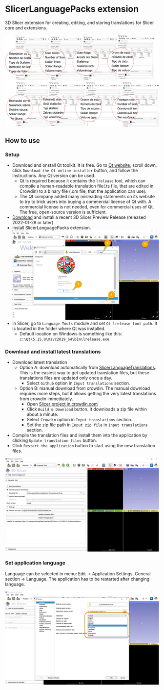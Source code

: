 # SlicerLanguagePacks extension

3D Slicer extension for creating, editing, and storing translations for Slicer core and extensions.

![](Docs/ExampleTranslations.png)

## How to use

### Setup

- Download and onstall Qt toolkit. It is free. Go to [Qt website](https://www.qt.io/download-open-source), scroll down, click `Download the Qt online installer` button, and follow the instructions. Any Qt version can be used.
  - Qt is required because it contains the `lrelease` tool, which can compile a human-readable translation file(.ts file, that are edited in Crowdin) to a binary file (.qm file, that the application can use).
  - The Qt company added many misleading statements on its website to try to trick users into buying a commercial license of Qt with. A commercial license is not needed, even for commercial uses of Qt. The free, open-source version is sufficient.
- [Download](https://download.slicer.org) and install a recent 3D Slicer Preview Release (released 2022-01-28 or later)
- Install SlicerLanguagePacks extension.
  ![](Docs/ExtensionInstall.png)
- In Slicer, go to `Language Tools` module and set `Qt lrelease tool path`. It is located in the folder where Qt was installed.
  - Default location on Windows is something like this: `c:\Qt\5.15.0\msvc2019_64\bin\lrelease.exe`

### Download and install latest translations

- Download latest translation
  - Option A: download automatically from [SlicerLanguageTranslations](https://github.com/Slicer/SlicerLanguageTranslations). This is the easiest way to get updated translation files, but these translations files are updated only once a day.
    - Select `Github` option in `Input translations` section.
  - Option B: manual download from crowdin. The manual download requires more steps, but it allows getting the very latest translations from crowdin immediately.
    - Open [Slicer project in crowdin.com](https://crowdin.com/project/slicer)
    - Click `Build & Download` button. It downloads a zip file within about a minute.
    - Select `Crowdin` option in `Input translations` section.
    - Set the zip file path in `Input zip file` in `Input translations` section.
- Compile the translation files and install them into the application by clicking `Update translation files` button.
- Click `Restart the application` button to start using the new translation files.

![](Docs/LanguageTools.png)

### Set application language

Language can be selected in menu: Edit -> Application Settings, General section -> Language. The application has to be restarted after changing language.

![](Docs/LanguageSelector.png)
